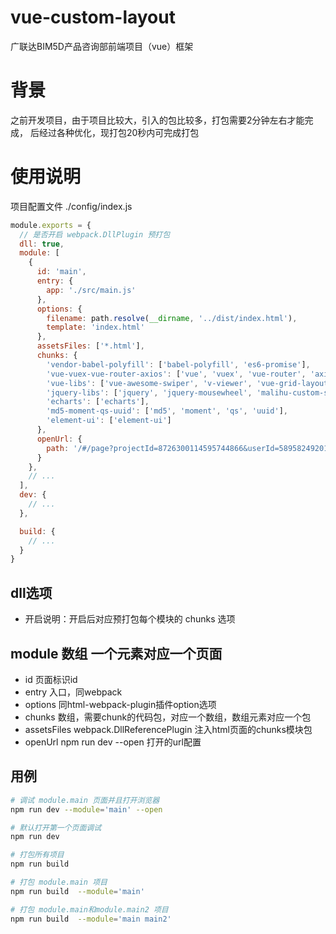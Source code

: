 # vue-custom-layout

广联达BIM5D产品咨询部前端项目（vue）框架

# 背景
之前开发项目，由于项目比较大，引入的包比较多，打包需要2分钟左右才能完成，
后经过各种优化，现打包20秒内可完成打包

# 使用说明

项目配置文件 ./config/index.js
```js
module.exports = {
  // 是否开启 webpack.DllPlugin 预打包
  dll: true,
  module: [
    {
      id: 'main',
      entry: {
        app: './src/main.js'
      },
      options: {
        filename: path.resolve(__dirname, '../dist/index.html'),
        template: 'index.html'
      },
      assetsFiles: ['*.html'],
      chunks: {
        'vendor-babel-polyfill': ['babel-polyfill', 'es6-promise'],
        'vue-vuex-vue-router-axios': ['vue', 'vuex', 'vue-router', 'axios'],
        'vue-libs': ['vue-awesome-swiper', 'v-viewer', 'vue-grid-layout'],
        'jquery-libs': ['jquery', 'jquery-mousewheel', 'malihu-custom-scrollbar-plugin'],
        'echarts': ['echarts'],
        'md5-moment-qs-uuid': ['md5', 'moment', 'qs', 'uuid'],
        'element-ui': ['element-ui']
      },
      openUrl: {
        path: '/#/page?projectId=8726300114595744866&userId=5895824920160793212&productCode=bim5d-zx'
      }
    },
    // ...
  ],
  dev: {
    // ...
  },

  build: {
    // ...
  }
}

```
## dll选项

* 开启说明：开启后对应预打包每个模块的 chunks 选项

## module 数组 一个元素对应一个页面

* id 页面标识id
* entry 入口，同webpack
* options 同html-webpack-plugin插件option选项
* chunks 数组，需要chunk的代码包，对应一个数组，数组元素对应一个包
* assetsFiles webpack.DllReferencePlugin 注入html页面的chunks模块包
* openUrl npm run dev --open 打开的url配置

## 用例
```bash
# 调试 module.main 页面并且打开浏览器
npm run dev --module='main' --open

# 默认打开第一个页面调试
npm run dev 

# 打包所有项目
npm run build 

# 打包 module.main 项目
npm run build  --module='main'

# 打包 module.main和module.main2 项目
npm run build  --module='main main2'

```
     
